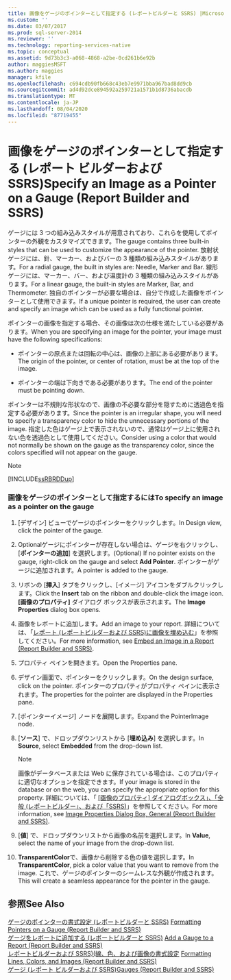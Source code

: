 ```yaml
---
title: 画像をゲージのポインターとして指定する (レポートビルダーと SSRS) |Microsoft Docs
ms.custom: ''
ms.date: 03/07/2017
ms.prod: sql-server-2014
ms.reviewer: ''
ms.technology: reporting-services-native
ms.topic: conceptual
ms.assetid: 9d73b3c3-a068-4868-a2be-0cd261b6e92b
author: maggiesMSFT
ms.author: maggies
manager: kfile
ms.openlocfilehash: c694cdb90fb668c43eb7e9971bba967bad8dd9cb
ms.sourcegitcommit: ad4d92dce894592a259721a1571b1d8736abacdb
ms.translationtype: MT
ms.contentlocale: ja-JP
ms.lasthandoff: 08/04/2020
ms.locfileid: "87719455"
---
```

# <a name="specify-an-image-as-a-pointer-on-a-gauge-report-builder-and-ssrs"></a><span data-ttu-id="ced21-102">画像をゲージのポインターとして指定する (レポート ビルダーおよび SSRS)</span><span class="sxs-lookup"><span data-stu-id="ced21-102">Specify an Image as a Pointer on a Gauge (Report Builder and SSRS)</span></span>
  <span data-ttu-id="ced21-103">ゲージには 3 つの組み込みスタイルが用意されており、これらを使用してポインターの外観をカスタマイズできます。</span><span class="sxs-lookup"><span data-stu-id="ced21-103">The gauge contains three built-in styles that can be used to customize the appearance of the pointer.</span></span> <span data-ttu-id="ced21-104">放射状ゲージには、針、マーカー、およびバーの 3 種類の組み込みスタイルがあります。</span><span class="sxs-lookup"><span data-stu-id="ced21-104">For a radial gauge, the built in styles are: Needle, Marker and Bar.</span></span> <span data-ttu-id="ced21-105">線形ゲージには、マーカー、バー、および温度計の 3 種類の組み込みスタイルがあります。</span><span class="sxs-lookup"><span data-stu-id="ced21-105">For a linear gauge, the built-in styles are Marker, Bar, and Thermometer.</span></span> <span data-ttu-id="ced21-106">独自のポインターが必要な場合は、自分で作成した画像をポインターとして使用できます。</span><span class="sxs-lookup"><span data-stu-id="ced21-106">If a unique pointer is required, the user can create and specify an image which can be used as a fully functional pointer.</span></span>  
  
 <span data-ttu-id="ced21-107">ポインターの画像を指定する場合、その画像は次の仕様を満たしている必要があります。</span><span class="sxs-lookup"><span data-stu-id="ced21-107">When you are specifying an image for the pointer, your image must have the following specifications:</span></span>  
  
-   <span data-ttu-id="ced21-108">ポインターの原点または回転の中心は、画像の上部にある必要があります。</span><span class="sxs-lookup"><span data-stu-id="ced21-108">The origin of the pointer, or center of rotation, must be at the top of the image.</span></span>  
  
-   <span data-ttu-id="ced21-109">ポインターの端は下向きである必要があります。</span><span class="sxs-lookup"><span data-stu-id="ced21-109">The end of the pointer must be pointing down.</span></span>  
  
 <span data-ttu-id="ced21-110">ポインターは不規則な形状なので、画像の不必要な部分を隠すために透過色を指定する必要があります。</span><span class="sxs-lookup"><span data-stu-id="ced21-110">Since the pointer is an irregular shape, you will need to specify a transparency color to hide the unnecessary portions of the image.</span></span> <span data-ttu-id="ced21-111">指定した色はゲージ上で表示されないので、通常はゲージ上に使用されない色を透過色として使用してください。</span><span class="sxs-lookup"><span data-stu-id="ced21-111">Consider using a color that would not normally be shown on the gauge as the transparency color, since the colors specified will not appear on the gauge.</span></span>  
  
> [!NOTE]  
>  [!INCLUDE[ssRBRDDup](../includes/ssrbrddup-md.md)]  
  
### <a name="to-specify-an-image-as-a-pointer-on-the-gauge"></a><span data-ttu-id="ced21-112">画像をゲージのポインターとして指定するには</span><span class="sxs-lookup"><span data-stu-id="ced21-112">To specify an image as a pointer on the gauge</span></span>  
  
1.  <span data-ttu-id="ced21-113">[デザイン] ビューでゲージのポインターをクリックします。</span><span class="sxs-lookup"><span data-stu-id="ced21-113">In Design view, click the pointer of the gauge.</span></span>  
  
2.  <span data-ttu-id="ced21-114">Optionalゲージにポインターが存在しない場合は、ゲージを右クリックし、[**ポインターの追加**] を選択します。</span><span class="sxs-lookup"><span data-stu-id="ced21-114">(Optional) If no pointer exists on the gauge, right-click on the gauge and select **Add Pointer**.</span></span> <span data-ttu-id="ced21-115">ポインターがゲージに追加されます。</span><span class="sxs-lookup"><span data-stu-id="ced21-115">A pointer is added to the gauge.</span></span>  
  
3.  <span data-ttu-id="ced21-116">リボンの [**挿入**] タブをクリックし、[イメージ] アイコンをダブルクリックします。</span><span class="sxs-lookup"><span data-stu-id="ced21-116">Click the **Insert** tab on the ribbon and double-click the image icon.</span></span> <span data-ttu-id="ced21-117">**[画像のプロパティ]** ダイアログ ボックスが表示されます。</span><span class="sxs-lookup"><span data-stu-id="ced21-117">The **Image Properties** dialog box opens.</span></span>  
  
4.  <span data-ttu-id="ced21-118">画像をレポートに追加します。</span><span class="sxs-lookup"><span data-stu-id="ced21-118">Add an image to your report.</span></span> <span data-ttu-id="ced21-119">詳細については、「[レポート &#40;レポートビルダーおよび SSRS&#41;に画像を埋め込む](report-design/embed-an-image-in-a-report-report-builder-and-ssrs.md)」を参照してください。</span><span class="sxs-lookup"><span data-stu-id="ced21-119">For more information, see [Embed an Image in a Report &#40;Report Builder and SSRS&#41;](report-design/embed-an-image-in-a-report-report-builder-and-ssrs.md).</span></span>  
  
5.  <span data-ttu-id="ced21-120">プロパティ ペインを開きます。</span><span class="sxs-lookup"><span data-stu-id="ced21-120">Open the Properties pane.</span></span>  
  
6.  <span data-ttu-id="ced21-121">デザイン画面で、ポインターをクリックします。</span><span class="sxs-lookup"><span data-stu-id="ced21-121">On the design surface, click on the pointer.</span></span> <span data-ttu-id="ced21-122">ポインターのプロパティがプロパティ ペインに表示されます。</span><span class="sxs-lookup"><span data-stu-id="ced21-122">The properties for the pointer are displayed in the Properties pane.</span></span>  
  
7.  <span data-ttu-id="ced21-123">[ポインターイメージ] ノードを展開します。</span><span class="sxs-lookup"><span data-stu-id="ced21-123">Expand the PointerImage node.</span></span>  
  
8.  <span data-ttu-id="ced21-124">[**ソース**] で、ドロップダウンリストから [**埋め込み**] を選択します。</span><span class="sxs-lookup"><span data-stu-id="ced21-124">In **Source**, select **Embedded** from the drop-down list.</span></span>  
  
    > [!NOTE]  
    >  <span data-ttu-id="ced21-125">画像がデータベースまたは Web に保存されている場合は、このプロパティに適切なオプションを指定できます。</span><span class="sxs-lookup"><span data-stu-id="ced21-125">If your image is stored in the database or on the web, you can specify the appropriate option for this property.</span></span> <span data-ttu-id="ced21-126">詳細については、「 [[画像のプロパティ] ダイアログボックス」、「全般 &#40;レポートビルダー」、および「SSRS&#41;](../../2014/reporting-services/image-properties-dialog-box-general-report-builder-and-ssrs.md)」を参照してください。</span><span class="sxs-lookup"><span data-stu-id="ced21-126">For more information, see [Image Properties Dialog Box, General &#40;Report Builder and SSRS&#41;](../../2014/reporting-services/image-properties-dialog-box-general-report-builder-and-ssrs.md).</span></span>  
  
9. <span data-ttu-id="ced21-127">[**値**] で、ドロップダウンリストから画像の名前を選択します。</span><span class="sxs-lookup"><span data-stu-id="ced21-127">In **Value**, select the name of your image from the drop-down list.</span></span>  
  
10. <span data-ttu-id="ced21-128">**TransparentColor**で、画像から削除する色の値を選択します。</span><span class="sxs-lookup"><span data-stu-id="ced21-128">In **TransparentColor**, pick a color value that you want to remove from the image.</span></span> <span data-ttu-id="ced21-129">これで、ゲージのポインターのシームレスな外観が作成されます。</span><span class="sxs-lookup"><span data-stu-id="ced21-129">This will create a seamless appearance for the pointer in the gauge.</span></span>  
  
## <a name="see-also"></a><span data-ttu-id="ced21-130">参照</span><span class="sxs-lookup"><span data-stu-id="ced21-130">See Also</span></span>  
 <span data-ttu-id="ced21-131">[ゲージのポインターの書式設定 &#40;レポートビルダーと SSRS&#41;](report-design/formatting-pointers-on-a-gauge-report-builder-and-ssrs.md) </span><span class="sxs-lookup"><span data-stu-id="ced21-131">[Formatting Pointers on a Gauge &#40;Report Builder and SSRS&#41;](report-design/formatting-pointers-on-a-gauge-report-builder-and-ssrs.md) </span></span>  
 <span data-ttu-id="ced21-132">[ゲージをレポートに追加する &#40;レポートビルダーと SSRS&#41;](report-design/add-a-gauge-to-a-report-report-builder-and-ssrs.md) </span><span class="sxs-lookup"><span data-stu-id="ced21-132">[Add a Gauge to a Report &#40;Report Builder and SSRS&#41;](report-design/add-a-gauge-to-a-report-report-builder-and-ssrs.md) </span></span>  
 <span data-ttu-id="ced21-133">[レポートビルダーおよび SSRS&#41;&#40;線、色、および画像の書式設定](report-design/images-report-builder-and-ssrs.md) </span><span class="sxs-lookup"><span data-stu-id="ced21-133">[Formatting Lines, Colors, and Images &#40;Report Builder and SSRS&#41;](report-design/images-report-builder-and-ssrs.md) </span></span>  
 [<span data-ttu-id="ced21-134">ゲージ (レポート ビルダーおよび SSRS)</span><span class="sxs-lookup"><span data-stu-id="ced21-134">Gauges &#40;Report Builder and SSRS&#41;</span></span>](report-design/gauges-report-builder-and-ssrs.md)  
  
  
